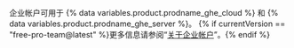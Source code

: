 企业帐户可用于 {% data variables.product.prodname_ghe_cloud %} 和 {% data variables.product.prodname_ghe_server %}。 {% if currentVersion == "free-pro-team@latest" %}更多信息请参阅“[关于企业帐户](/articles/about-enterprise-accounts)”。{% endif %}
